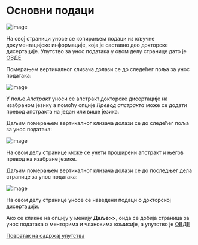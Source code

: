 # Основни подаци 
 
 ![image](https://user-images.githubusercontent.com/29538544/178711119-79849ded-930a-47f4-945e-d3490a81a9ef.png)

На овој страници уносе се копирањем подаци из кључне документацијске информације, која је саставно део докторске дисертације. Упутство за унос података у овом делу странице дато је [ОВДЕ](osnovniPodaciPrviDeo.md) 

Померањем вертикалног клизача долази се до следећег поља за унос података:  
 
 ![image](https://user-images.githubusercontent.com/29538544/178711431-ef2352f3-3cba-4f76-af38-ce712abfabbb.png)

У поље *Апстракт* уноси се апстракт докторске дисертације на изабраном језику а помоћу опције *Превод апстракта* може се додати превод апстракта на један или више језика.  

Даљим померањем вертикалног клизача долази се до следећег поља за унос података:  
 
 ![image](https://user-images.githubusercontent.com/29538544/178711684-924356cc-46dd-44be-98b0-f1e0254d6fef.png)

На овом делу странице може се унети проширени апстракт и његов превод на изабране језике. 

Даљим померањем вертикалног клизача долази се до последњег дела странице за унос података: 

![image](https://user-images.githubusercontent.com/29538544/178711814-df8fa75b-64d1-40f9-bed9-173ca0ce1d58.png)
 
На овом делу странице уносе се наведени подаци о докторској дисертацији. 

Ако се кликне на опцију у менију **Даље>>**, онда се добија страница за унос података о менторима и члановима комисије, а упутство је [ОВДЕ](mentoriKomisija.md) 

[Повратак на садржај упутства](../../uputstvoDigitalnaDisertacija.md#садржај)
